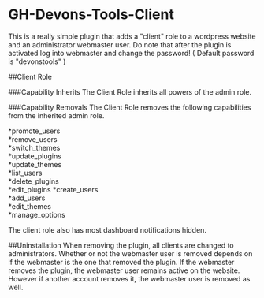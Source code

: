 # GH-Devons-Tools-Client
This is a really simple plugin that adds a "client" role to a wordpress website and an administrator webmaster user. Do note that after the plugin is activated log into webmaster and change the password! ( Default password is "devonstools" ) 


##Client Role

###Capability Inherits
The Client Role inherits all powers of the admin role. 

###Capability Removals
The Client Role removes the following capabilities from the inherited admin role.   

*promote_users   
*remove_users   
*switch_themes   
*update_plugins   
*update_themes   
*list_users   
*delete_plugins   
*edit_plugins 
*create_users   
*add_users   
*edit_themes   
*manage_options   

The client role also has most dashboard notifications hidden. 


##Uninstallation 
When removing the plugin, all clients are changed to administrators. Whether or not the webmaster user is removed depends on if the webmaster is the one that removed the plugin. If the webmaster removes the plugin, the webmaster user remains active on the website. However if another account removes it, the webmaster user is removed as well. 